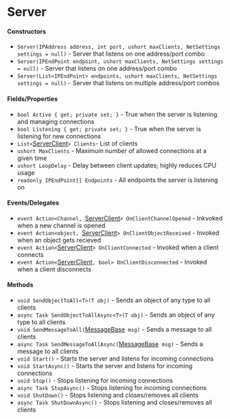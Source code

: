 # Server

#### Constructors

- `Server(IPAddress address, int port, ushort maxClients, NetSettings settings = null)` - Server that listens on one address/port combo
- `Server(IPEndPoint endpoint, ushort maxClients, NetSettings settings = null)` - Server that listens on one address/port combo
- `Server(List<IPEndPoint> endpoints, ushort maxClients, NetSettings settings = null)` - Server that listens on multiple address/port combos

#### Fields/Properties

- `bool Active { get; private set; }` - True when the server is listening and managing connections
- `bool Listening { get; private set; }` - True when the server is listening for new connections
- `List<`[ServerClient]()`> Clients`- List of clients
- `ushort MaxClients` - Maximum number of allowed connections at a given time
- `ushort LoopDelay` - Delay between client updates; highly reduces CPU usage
- `readonly IPEndPoint[] Endpoints` - All endpoints the server is listening on

#### Events/Delegates

- `event Action<Channel, `[ServerClient]()`> OnClientChannelOpened` - Inkvoked when a new channel is opened
- `event Action<object, `[ServerClient]()`> OnClientObjectReceived` - Invoked when an object gets recieved
- `event Action<`[ServerClient]()`> OnClientConnected` - Invoked when a client connects
- `event Action<`[ServerClient]()`, bool> OnClientDisconnected` - Invoked when a client disconnects

#### Methods
- `void SendObjectToAll<T>(T obj)` - Sends an object of any type to all clients
- `async Task SendObjectToAllAsync<T>(T obj)` - Sends an object of any type to all clients
- `void SendMessageToAll(`[MessageBase]()` msg)` - Sends a message to all clients
- `async Task SendMessageToAllAsync(`[MessageBase]()` msg)` - Sends a message to all clients
- `void Start()` - Starts the server and listens for incoming connections
- `void StartAsync()` - Starts the server and listens for incoming connections
- `void Stop()` - Stops listening for incoming connections
- `async Task StopAsync()` - Stops listening for incoming connections
- `void ShutDown()` - Stops listening and closes/removes all clients
- `async Task ShutDownAsync()` - Stops listening and closes/removes all clients